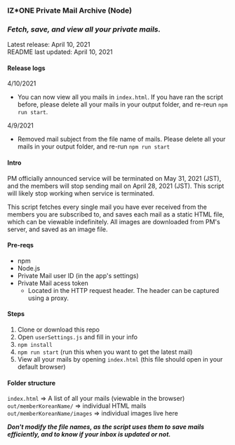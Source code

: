 ### IZ\*ONE Private Mail Archive (Node)

### ***Fetch, save, and view all your private mails.***

Latest release: April 10, 2021 <br />
README last updated: April 10, 2021

#### Release logs

4/10/2021
- You can now view all you mails in `index.html`. If you have ran the script before, please delete all your mails in your output folder, and re-reun `npm run start`. 

4/9/2021
- Removed mail subject from the file name of mails. Please delete all your mails in your output folder, and re-run `npm run start`
#### Intro

PM officially announced service will be terminated on May 31, 2021 (JST), and the members will stop sending mail on April 28, 2021 (JST). This script will likely stop working when service is terminated.

This script fetches every single mail you have ever received from the members you are subscribed to, and saves each mail as a static HTML file, which can be viewable indefinitely. All images are downloaded from PM's server, and saved as an image file.

#### Pre-reqs
- npm
- Node.js
- Private Mail user ID (in the app's settings)
- Private Mail acess token
  - Located in the HTTP request header. The header can be captured using a proxy.

#### Steps
1. Clone or download this repo
2. Open `userSettings.js` and fill in your info
3. `npm install`
4. `npm run start` (run this when you want to get the latest mail)
5. View all your mails by opening `index.html` (this file should open in your default browser)

#### Folder structure
`index.html` => A list of all your mails  (viewable in the browser)
<br />
`out/memberKoreanName/` => individual HTML mails 
<br />
`out/memberKoreanName/images` => individual images live here

***Don't modify the file names, as the script uses them to save mails efficiently, and to know if your inbox is updated or not.***

